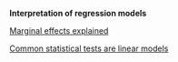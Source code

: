 **Interpretation of regression models**

[Marginal effects explained](https://www.andrewheiss.com/blog/2022/05/20/marginalia/)

[Common statistical tests are linear models](https://lindeloev.github.io/tests-as-linear/)
